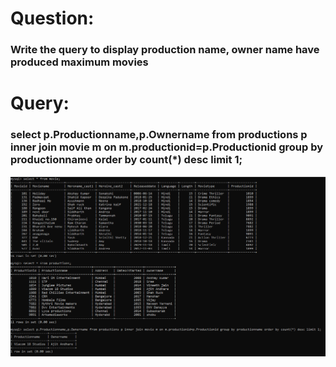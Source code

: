 # Question:
### Write the query to display production name, owner name have produced maximum movies
# Query:
### select p.Productionname,p.Ownername from productions p inner join movie m on m.productionid=p.Productionid group by productionname order by count(*) desc limit 1;</br>
![Alt Text](https://github.com/P99003664/MySQL/blob/main/Day1/AQImages/aq3.png)<br />

